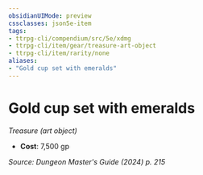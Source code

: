 ```yaml
---
obsidianUIMode: preview
cssclasses: json5e-item
tags:
- ttrpg-cli/compendium/src/5e/xdmg
- ttrpg-cli/item/gear/treasure-art-object
- ttrpg-cli/item/rarity/none
aliases: 
- "Gold cup set with emeralds"
---
```

# Gold cup set with emeralds
*Treasure (art object)*  


- **Cost**: 7,500 gp

*Source: Dungeon Master's Guide (2024) p. 215*